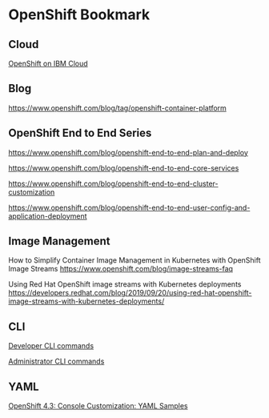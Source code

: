 # OpenShift Bookmark

## Cloud

[OpenShift on IBM Cloud](https://www.openshift.com/products/openshift-ibm-cloud)
## Blog

https://www.openshift.com/blog/tag/openshift-container-platform

## OpenShift End to End Series

https://www.openshift.com/blog/openshift-end-to-end-plan-and-deploy </p>
https://www.openshift.com/blog/openshift-end-to-end-core-services </p>
https://www.openshift.com/blog/openshift-end-to-end-cluster-customization </p>
https://www.openshift.com/blog/openshift-end-to-end-user-config-and-application-deployment </p>

## Image Management

How to Simplify Container Image Management in Kubernetes with OpenShift Image Streams https://www.openshift.com/blog/image-streams-faq

Using Red Hat OpenShift image streams with Kubernetes deployments
https://developers.redhat.com/blog/2019/09/20/using-red-hat-openshift-image-streams-with-kubernetes-deployments/

## CLI


[Developer CLI commands](https://docs.openshift.com/container-platform/4.5/cli_reference/openshift_cli/developer-cli-commands.html)

[Administrator CLI commands](https://docs.openshift.com/container-platform/4.5/cli_reference/openshift_cli/administrator-cli-commands.html)

## YAML

[OpenShift 4.3: Console Customization: YAML Samples](https://www.openshift.com/blog/openshift-4-3-console-customization-yaml-samples)